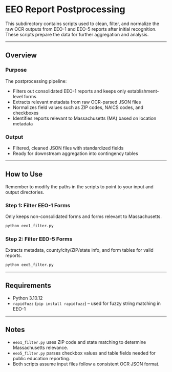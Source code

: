 # EEO Report Postprocessing

This subdirectory contains scripts used to clean, filter, and normalize the raw OCR outputs from EEO-1 and EEO-5 reports after initial recognition. These scripts prepare the data for further aggregation and analysis.

---

## Overview

### Purpose

The postprocessing pipeline:

- Filters out consolidated EEO-1 reports and keeps only establishment-level forms
- Extracts relevant metadata from raw OCR-parsed JSON files
- Normalizes field values such as ZIP codes, NAICS codes, and checkboxes
- Identifies reports relevant to Massachusetts (MA) based on location metadata

### Output

- Filtered, cleaned JSON files with standardized fields
- Ready for downstream aggregation into contingency tables

---

## How to Use

Remember to modify the paths in the scripts to point to your input and output directories.
### Step 1: Filter EEO-1 Forms
Only keeps non-consolidated forms and forms relevant to Massachusetts.
```bash
python eeo1_filter.py
```

### Step 2: Filter EEO-5 Forms
Extracts metadata, county/city/ZIP/state info, and form tables for valid reports.
```bash
python eeo5_filter.py
```

---

## Requirements

- Python 3.10.12
- `rapidfuzz` (`pip install rapidfuzz`) – used for fuzzy string matching in EEO-1

---

## Notes

- `eeo1_filter.py` uses ZIP code and state matching to determine Massachusetts relevance.
- `eeo5_filter.py` parses checkbox values and table fields needed for public education reporting.
- Both scripts assume input files follow a consistent OCR JSON format.
